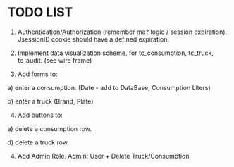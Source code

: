 TODO LIST
=========

1. Authentication/Authorization (remember me? logic / session expiration). JsessionID cookie should have a defined expiration.

2. Implement data visualization scheme, for tc_consumption, tc_truck, tc_audit. (see wire frame)

3. Add forms to:

a) enter a consumption. (Date - add to DataBase, Consumption Liters)

b) enter a truck (Brand, Plate)

4. Add buttons to:

a) delete a consumption row.

d) delete a truck row. 

4. Add Admin Role. Admin: User + Delete Truck/Consumption
